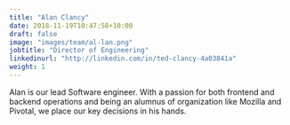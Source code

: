 ```yaml
---
title: "Alan Clancy"
date: 2018-11-19T10:47:58+10:00
draft: false
image: "images/team/al-lan.png"
jobtitle: "Director of Engineering"
linkedinurl: "http://linkedin.com/in/ted-clancy-4a03841a"
weight: 1
---
```


Alan is our lead Software engineer. With a passion for both frontend and backend operations and being an alumnus of organization like Mozilla and Pivotal, we place our key decisions in his hands. 
